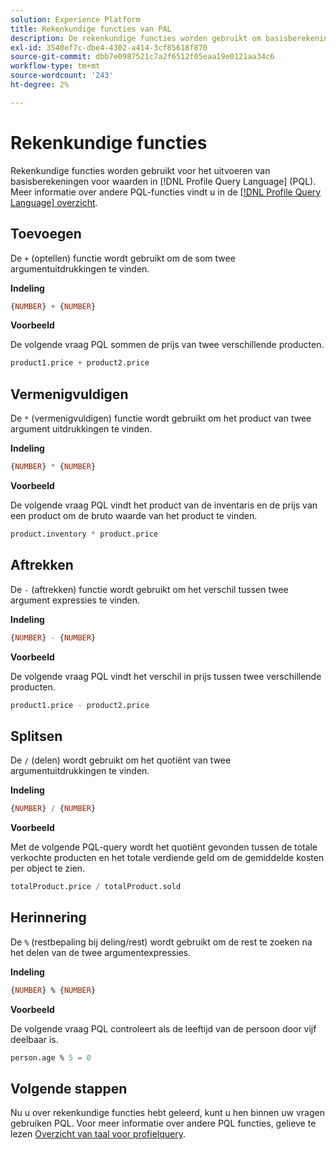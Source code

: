```yaml
---
solution: Experience Platform
title: Rekenkundige functies van PAL
description: De rekenkundige functies worden gebruikt om basisberekeningen op waarden in de Taal van de Vraag van het Profiel (PQL) uit te voeren.
exl-id: 3540ef7c-dbe4-4302-a414-3cf85618f870
source-git-commit: dbb7e0987521c7a2f6512f05eaa19e0121aa34c6
workflow-type: tm+mt
source-wordcount: '243'
ht-degree: 2%

---
```


# Rekenkundige functies

Rekenkundige functies worden gebruikt voor het uitvoeren van basisberekeningen voor waarden in [!DNL Profile Query Language] (PQL). Meer informatie over andere PQL-functies vindt u in de [[!DNL Profile Query Language] overzicht](./overview.md).

## Toevoegen

De `+` (optellen) functie wordt gebruikt om de som twee argumentuitdrukkingen te vinden.

**Indeling**

```sql
{NUMBER} + {NUMBER}
```

**Voorbeeld**

De volgende vraag PQL sommen de prijs van twee verschillende producten.

```sql
product1.price + product2.price
```

## Vermenigvuldigen

De `*` (vermenigvuldigen) functie wordt gebruikt om het product van twee argument uitdrukkingen te vinden.

**Indeling**

```sql
{NUMBER} * {NUMBER}
```

**Voorbeeld**

De volgende vraag PQL vindt het product van de inventaris en de prijs van een product om de bruto waarde van het product te vinden.

```sql
product.inventory * product.price
```

## Aftrekken

De `-` (aftrekken) functie wordt gebruikt om het verschil tussen twee argument expressies te vinden.

**Indeling**

```sql
{NUMBER} - {NUMBER}
```

**Voorbeeld**

De volgende vraag PQL vindt het verschil in prijs tussen twee verschillende producten.

```sql
product1.price - product2.price
```

## Splitsen

De `/` (delen) wordt gebruikt om het quotiënt van twee argumentuitdrukkingen te vinden.

**Indeling**

```sql
{NUMBER} / {NUMBER}
```

**Voorbeeld**

Met de volgende PQL-query wordt het quotiënt gevonden tussen de totale verkochte producten en het totale verdiende geld om de gemiddelde kosten per object te zien.

```sql
totalProduct.price / totalProduct.sold
```

## Herinnering

De `%` (restbepaling bij deling/rest) wordt gebruikt om de rest te zoeken na het delen van de twee argumentexpressies.

**Indeling**

```sql
{NUMBER} % {NUMBER}
```

**Voorbeeld**

De volgende vraag PQL controleert als de leeftijd van de persoon door vijf deelbaar is.

```sql
person.age % 5 = 0
```

## Volgende stappen

Nu u over rekenkundige functies hebt geleerd, kunt u hen binnen uw vragen gebruiken PQL. Voor meer informatie over andere PQL functies, gelieve te lezen [Overzicht van taal voor profielquery](./overview.md).
